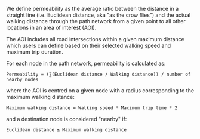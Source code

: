 We define permeability as the average ratio between the distance in a straight line (i.e. Euclidean distance, aka "as the crow flies") and the actual walking distance through the path network from a given point to all other locations in an area of interest (AOI).

The AOI includes all road intersections within a given maximum distance which users can define based on their selected walking speed and maximum trip duration.

For each node in the path network, permeability is calculated as:

`Permeability = (∑(Euclidean distance / Walking distance)) / number of nearby nodes`

where the AOI is centred on a given node with a radius corresponding to the maximum walking distance:

`Maximum walking distance = Walking speed * Maximum trip time * 2`

and a destination node is considered "nearby" if:

`Euclidean distance ≤ Maximum walking distance`
